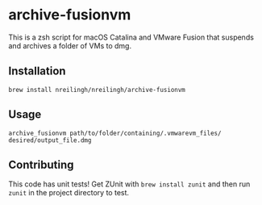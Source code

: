 # archive-fusionvm

This is a zsh script for macOS Catalina and VMware Fusion
that suspends and archives a folder of VMs to dmg.

## Installation

    brew install nreilingh/nreilingh/archive-fusionvm

## Usage

    archive_fusionvm path/to/folder/containing/.vmwarevm_files/ desired/output_file.dmg

## Contributing

This code has unit tests! Get ZUnit with `brew install zunit`
and then run `zunit` in the project directory to test.

